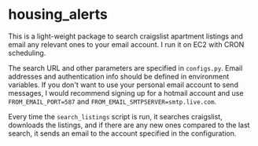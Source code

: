# housing_alerts

This is a light-weight package to search craigslist apartment listings and email any relevant ones to your email account. I run it on EC2 with CRON scheduling.

The search URL and other parameters are specified in `configs.py`. Email addresses and authentication info should be defined in environment variables. If you don't want
to use your personal email account to send messages, I would recommend signing up
for a hotmail account and use `FROM_EMAIL_PORT=587` and `FROM_EMAIL_SMTPSERVER=smtp.live.com`.

Every time the `search_listings` script is run, it searches craigslist, downloads the listings, and if there are any new ones compared to the last search, it sends an email to the account specified in the configuration.
